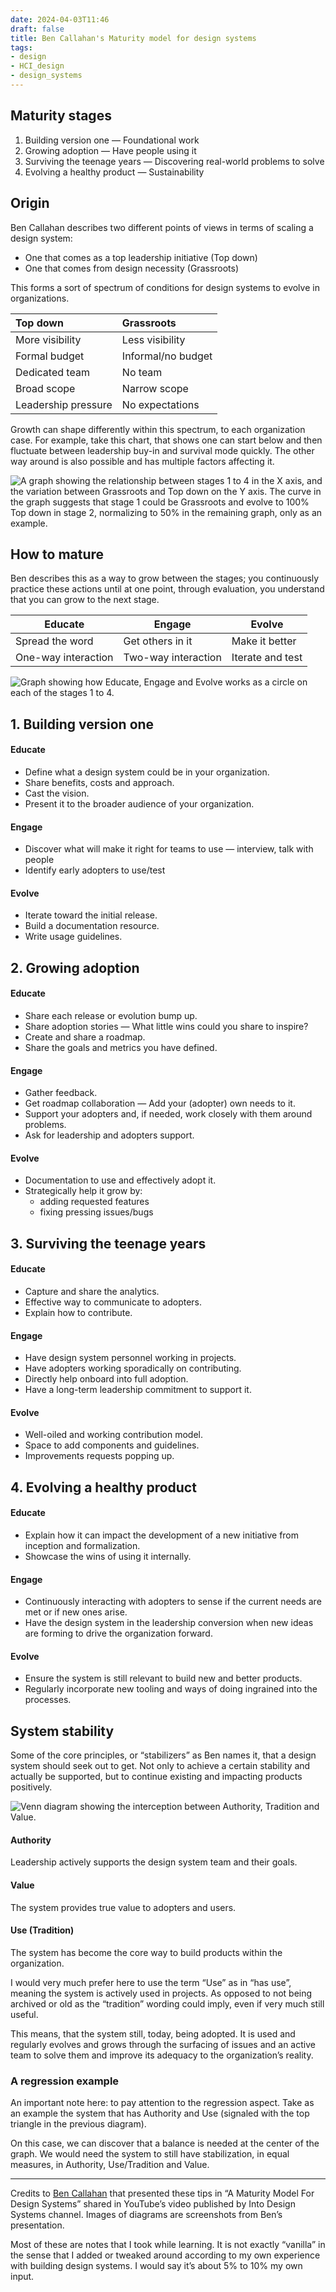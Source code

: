 ```yaml
---
date: 2024-04-03T11:46
draft: false
title: Ben Callahan's Maturity model for design systems
tags:
- design
- HCI_design
- design_systems
---
```


## Maturity stages

1. Building version one — Foundational work
2. Growing adoption — Have people using it
3. Surviving the teenage years — Discovering real-world problems to solve
4. Evolving a healthy product — Sustainability

## Origin

Ben Callahan describes two different points of views in terms of scaling a design system:

- One that comes as a top leadership initiative (Top down)
- One that comes from design necessity (Grassroots)

This forms a sort of spectrum of conditions for design systems to evolve in organizations.

| Top down              | Grassroots            |
| :---                  | :---                  |
| More visibility       | Less visibility       |
| Formal budget         | Informal/no budget    |
| Dedicated team        | No team               |
| Broad scope           | Narrow scope          |
| Leadership pressure   | No expectations       |

Growth can shape differently within this spectrum, to each organization case. For example, take this chart, that shows one can start below and then fluctuate between leadership buy-in and survival mode quickly. The other way around is also possible and has multiple factors affecting it.

![A graph showing the relationship between stages 1 to 4 in the X axis, and the variation between Grassroots and Top down on the Y axis. The curve in the graph suggests that stage 1 could be Grassroots and evolve to 100% Top down in stage 2, normalizing to 50% in the remaining graph, only as an example.](../attachment/vsc-paste/maturity-model-for-design-systems-240403145136.png)

## How to mature

Ben describes this as a way to grow between the stages; you continuously practice these actions until at one point, through evaluation, you understand that you can grow to the next stage.

| Educate   | Engage    | Evolve    |
| --        | --        | --        |
| Spread the word | Get others in it | Make it better |
| One-way interaction | Two-way interaction | Iterate and test |

![Graph showing how Educate, Engage and Evolve works as a circle on each of the stages 1 to 4.](../attachment/vsc-paste/maturity-model-for-design-systems-240403161634.png)

## 1. Building version one

#### Educate

- Define what a design system could be in your organization.
- Share benefits, costs and approach.
- Cast the vision.
- Present it to the broader audience of your organization.

#### Engage

- Discover what will make it right for teams to use — interview, talk with people
- Identify early adopters to use/test

#### Evolve

- Iterate toward the initial release.
- Build a documentation resource.
- Write usage guidelines.

## 2. Growing adoption

#### Educate

- Share each release or evolution bump up.
- Share adoption stories — What little wins could you share to inspire?
- Create and share a roadmap.
- Share the goals and metrics you have defined.

#### Engage

- Gather feedback.
- Get roadmap collaboration — Add your (adopter) own needs to it.
- Support your adopters and, if needed, work closely with them around problems.
- Ask for leadership and adopters support.

#### Evolve

- Documentation to use and effectively adopt it.
- Strategically help it grow by:
  - adding requested features
  - fixing pressing issues/bugs

## 3. Surviving the teenage years

#### Educate

- Capture and share the analytics.
- Effective way to communicate to adopters.
- Explain how to contribute.

#### Engage

- Have design system personnel working in projects.
- Have adopters working sporadically on contributing.
- Directly help onboard into full adoption.
- Have a long-term leadership commitment to support it.

#### Evolve

- Well-oiled and working contribution model.
- Space to add components and guidelines.
- Improvements requests popping up.

## 4. Evolving a healthy product

#### Educate

- Explain how it can impact the development of a new initiative from inception and formalization.
- Showcase the wins of using it internally.

#### Engage

- Continuously interacting with adopters to sense if the current needs are met or if new ones arise.
- Have the design system in the leadership conversion when new ideas are forming to drive the organization forward.

#### Evolve

- Ensure the system is still relevant to build new and better products.
- Regularly incorporate new tooling and ways of doing ingrained into the processes.

## System stability

Some of the core principles, or “stabilizers” as Ben names it, that a design system should seek out to get. Not only to achieve a certain stability and actually be supported, but to continue existing and impacting products positively.

![Venn diagram showing the interception between Authority, Tradition and Value.](../attachment/vsc-paste/maturity-model-for-design-systems-240403161358.png)

#### Authority

Leadership actively supports the design system team and their goals.

#### Value

The system provides true value to adopters and users.

#### Use (Tradition)

The system has become the core way to build products within the organization.

I would very much prefer here to use the term “Use” as in “has use”, meaning the system is actively used in projects. As opposed to not being archived or old as the “tradition” wording could imply, even if very much still useful.

This means, that the system still, today, being adopted. It is used and regularly evolves and grows through the surfacing of issues and an active team to solve them and improve its adequacy to the organization’s reality.

### A regression example

An important note here: to pay attention to the regression aspect. Take as an example the system that has Authority and Use (signaled with the top triangle in the previous diagram).

On this case, we can discover that a balance is needed at the center of the graph. We would need the system to still have stabilization, in equal measures, in Authority, Use/Tradition and Value.



---

Credits to [Ben Callahan](https://bencallahan.com/) that presented these tips in “A Maturity Model For Design Systems” shared in YouTube’s video published by Into Design Systems channel. Images of diagrams are screenshots from Ben’s presentation.

Most of these are notes that I took while learning. It is not exactly “vanilla” in the sense that I added or tweaked around according to my own experience with building design systems. I would say it’s about 5% to 10% my own input.
